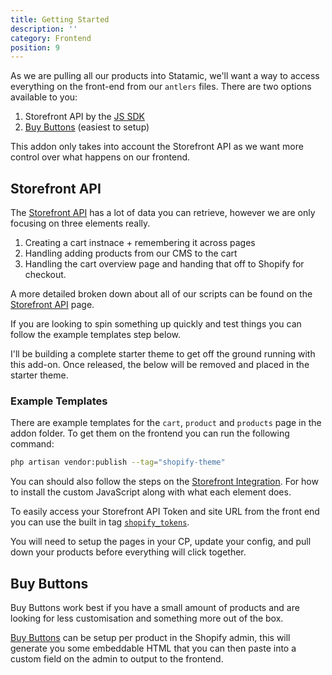 ```yaml
---
title: Getting Started
description: ''
category: Frontend
position: 9
---
```


As we are pulling all our products into Statamic, we'll want a way to access everything on the front-end from our `antlers` files. There are two options available to you:

1. Storefront API by the [JS SDK](https://shopify.github.io/js-buy-sdk/)
2. [Buy Buttons](https://www.shopify.co.uk/buy-button) (easiest to setup)

This addon only takes into account the Storefront API as we want more control over what happens on our frontend.

## Storefront API

The [Storefront API](https://shopify.github.io/js-buy-sdk/) has a lot of data you can retrieve, however we are only focusing on three elements really. 

1. Creating a cart instnace + remembering it across pages
2. Handling adding products from our CMS to the cart
3. Handling the cart overview page and handing that off to Shopify for checkout.

A more detailed broken down about all of our scripts can be found on the [Storefront API](/frontend/storefront-api) page. 

If you are looking to spin something up quickly and test things you can follow the example templates step below.

<alert type="warning">

  I'll be building a complete starter theme to get off the ground running with this add-on. Once released, the below will be removed and placed in the starter theme.

</alert>

### Example Templates

There are example templates for the `cart`, `product` and `products` page in the addon folder. To get them on the frontend you can run the following command:

```bash
php artisan vendor:publish --tag="shopify-theme"
```

You can should also follow the steps on the [Storefront Integration](/frontend/js-sdk). For how to install the custom JavaScript along with what each element does.

<alert type="info">

To easily access your Storefront API Token and site URL from the front end you can use the built in tag [`shopify_tokens`](/frontend/tags#tokens).

</alert>

You will need to setup the pages in your CP, update your config, and pull down your products before everything will click together.


## Buy Buttons

Buy Buttons work best if you have a small amount of products and are looking for less customisation and something more out of the box.

[Buy Buttons](https://www.shopify.co.uk/buy-button) can be setup per product in the Shopify admin, this will generate you some embeddable HTML that you can then paste into a custom field on the admin to output to the frontend.
